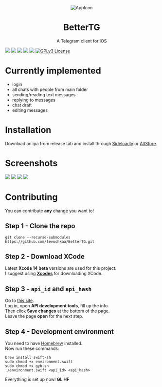 <div align="center">
    <img src="https://github.com/levochkaa/BetterTG/blob/main/BetterTG/Assets.xcassets/AppIcon_README.imageset/bettertg256.png?raw=true" alt="AppIcon">
</div>
<h1 align="center">BetterTG</h1>
<p align="center">A Telegram client for iOS</p>

![](https://img.shields.io/badge/platform-iOS-000000?style=flat&logo=apple&logoColor=white)
![](https://img.shields.io/badge/minimum%20OS-iOS%2016-blueviolet?style=flat&logo=apple&logoColor=white)
![](https://img.shields.io/badge/Swift%205.7-FA7343?style=flat&logo=swift&logoColor=white)
![](https://img.shields.io/badge/SwiftUI-2E00F1?style=flat&logo=swift&logoColor=white)
![](https://img.shields.io/badge/Telegram-2CA5E0?style=flat&logo=telegram&logoColor=white)
[![GPLv3 License](https://img.shields.io/badge/License-GPL%20v3-yellow.svg?style=flat)](https://opensource.org/licenses/)

# Currently implemented

- login
- all chats with people from main folder
- sending/reading text messages
- replying to messages
- chat draft
- editing messages

# Installation

Download an ipa from release tab and install through [Sideloadly](https://altstore.io)
or [AltStore](https://altstore.io).

# Screenshots

![](.github/images/screenshots/listOfChats.PNG)
![](.github/images/screenshots/messagesList.PNG)
![](.github/images/screenshots/replying.PNG)
![](.github/images/screenshots/editing.PNG)

# Contributing

You can contribute **any** change you want to!

## Step 1 - Clone the repo

```shell
git clone --recurse-submodules https://github.com/levochkaa/BetterTG.git
```

## Step 2 - Download XCode

Latest **Xcode 14 beta** versions are used for this project.\
I suggest using [**Xcodes**](https://github.com/RobotsAndPencils/XcodesApp) for downloading XCode.

## Step 3 - `api_id` and `api_hash`

Go to [this site](https://my.telegram.org/).\
Log in, open **API development tools**, fill up the info.\
Then click **Save changes**
at the bottom of the page. \
Leave the page **open** for the next step.

## Step 4 - Development environment

You need to have [Homebrew](https://brew.sh) installed. \
Now run these commands:

```shell
brew install swift-sh
sudo chmod +x environment.swift
sudo chmod +x gyb.sh
./environment.swift <api_id> <api_hash>
```

Everything is set up now! **GL HF**
